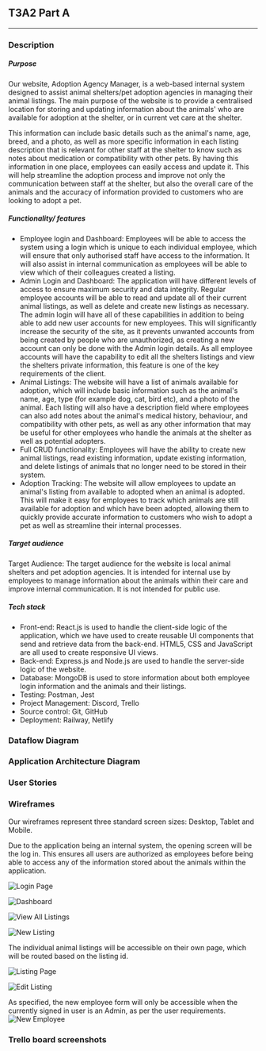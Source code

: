 ## T3A2 Part A

-------
### Description
##### Purpose
Our website, Adoption Agency Manager, is a web-based internal system designed to assist animal shelters/pet adoption agencies in managing their animal listings. The main purpose of the website is to provide a centralised location for storing and updating information about the animals' who are available for adoption at the shelter, or in current vet care at the shelter. 

This information can include basic details such as the animal's name, age, breed, and a photo, as well as more specific information in each listing description that is relevant for other staff at the shelter to know such as notes about medication or compatibility with other pets. By having this information in one place, employees can easily access and update it. This will help streamline the adoption process and improve not only the communication between staff at the shelter, but also the overall care of the animals and the accuracy of information provided to customers who are looking to adopt a pet.

##### Functionality/ features
- Employee login and Dashboard: Employees will be able to access the system using a login which is unique to each individual employee, which will ensure that only authorised staff have access to the information. It will also assist in internal communication as employees will be able to view which of their colleagues created a listing.
- Admin Login and Dashboard: The application will have different levels of access to ensure maximum security and data integrity. Regular employee accounts will be able to read and update all of their current animal listings, as well as delete and create new listings as necessary. The admin login will have all of these capabilities in addition to being able to add new user accounts for new employees. This will significantly increase the security of the site, as it prevents unwanted accounts from being created by people who are unauthorized, as creating a new account can only be done with the Admin login details. As all employee accounts will have the capability to edit all the shelters listings and view the shelters private information, this feature is one of the key requirements of the client.
- Animal Listings: The website will have a list of animals available for adoption, which will include basic information such as the animal's name, age, type (for example dog, cat, bird etc), and a photo of the animal. Each listing will also have a description field where employees can also add notes about the animal's medical history, behaviour, and compatibility with other pets, as well as any other information that may be useful for other employees who handle the animals at the shelter as well as potential adopters.
- Full CRUD functionality: Employees will have the ability to create new animal listings, read existing information, update existing information, and delete listings of animals that no longer need to be stored in their system.
- Adoption Tracking: The website will allow employees to update an animal's listing from available to adopted when an animal is adopted. This will make it easy for employees to track which animals are still available for adoption and which have been adopted, allowing them to quickly provide accurate information to customers who wish to adopt a pet as well as streamline their internal processes.

##### Target audience
Target Audience: The target audience for the website is local animal shelters and pet adoption agencies. It is intended for internal use by employees to manage information about the animals within their care and improve internal communication. It is not intended for public use.

##### Tech stack
- Front-end: React.js is used to handle the client-side logic of the application, which we have used to create reusable UI components that send and retrieve data from the back-end. HTML5, CSS and JavaScript are all used to create responsive UI views.
- Back-end: Express.js and Node.js are used to handle the server-side logic of the website.
- Database: MongoDB is used to store information about both employee login information and the animals and their listings.
- Testing: Postman, Jest
- Project Management: Discord, Trello
- Source control: Git, GitHub
- Deployment: Railway, Netlify

### Dataflow Diagram

### Application Architecture Diagram

### User Stories

### Wireframes
Our wireframes represent three standard screen sizes: Desktop, Tablet and Mobile.

Due to the application being an internal system, the opening screen will be the log in. This ensures all users are authorized as employees before being able to access any of the information stored about the animals within the application.

![Login Page](docs/Login%20Page.png)

![Dashboard](docs/Dashboard.png)

![View All Listings](docs/View%20All%20Listings.png)

![New Listing](docs/New%20Listing.png)

The individual animal listings will be accessible on their own page, which will be routed based on the listing id.

![Listing Page](docs/Listing%20Page.png)

![Edit Listing](docs/Edit%20Listing.png)

As specified, the new employee form will only be accessible when the currently signed in user is an Admin, as per the user requirements.
![New Employee](docs/New%20Employee.png)


### Trello board screenshots